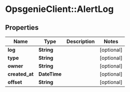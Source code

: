 # OpsgenieClient::AlertLog

## Properties
Name | Type | Description | Notes
------------ | ------------- | ------------- | -------------
**log** | **String** |  | [optional] 
**type** | **String** |  | [optional] 
**owner** | **String** |  | [optional] 
**created_at** | **DateTime** |  | [optional] 
**offset** | **String** |  | [optional] 


